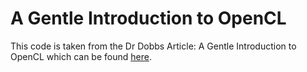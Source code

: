 # A Gentle Introduction to OpenCL

This code is taken from the Dr Dobbs Article: A Gentle Introduction to OpenCL
which can be found [here][1].

[1]: http://www.drdobbs.com/parallel/a-gentle-introduction-to-opencl/231002854

